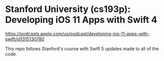Stanford University (cs193p): Developing iOS 11 Apps with Swift 4
=

https://podcasts.apple.com/us/podcast/developing-ios-11-apps-with-swift/id1315130780

This repo follows Stanford's course with Swift 5 updates made to all of the code.